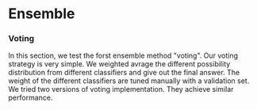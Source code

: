 # Ensemble
### Voting
In this section, we test the forst ensemble method "voting".
Our voting strategy is very simple. We weighted avrage the different possibility distribution from different classifiers and give out the final answer.
The weight of the different classifiers are tuned manually with a validation set. 
We tried two versions of voting implementation. They achieve similar performance.
